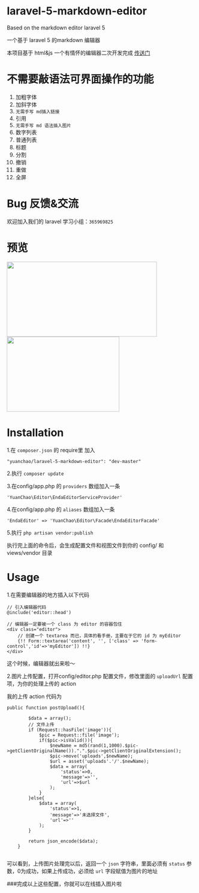 # laravel-5-markdown-editor
Based on the markdown editor laravel 5

一个基于 laravel 5 的markdown 编辑器

本项目基于 html&js 一个有情怀的编辑器二次开发完成 [传送门](https://github.com/Integ/BachEditor)

# 不需要敲语法可界面操作的功能
1. 加粗字体
2. 加斜字体
3. `无需手写 md插入链接`
4. 引用
5. `无需手写 md 语法插入图片`
6. 数字列表
7. 普通列表
8. 标题
9. 分割
10. 撤销
11. 重做
12. 全屏

# Bug 反馈&交流

欢迎加入我们的 laravel 学习小组：`365969825`

# 预览
<img src="http://www.phpcto.org/tmp/m1.jpg" width = "400" height = "200"  align=center />

<img src="http://www.phpcto.org/tmp/m2.jpg" width = "300" height = "200"  align=center />

# Installation

1.在 `composer.json` 的 require里 加入

```
"yuanchao/laravel-5-markdown-editor": "dev-master"
```
2.执行 `composer update`

3.在config/app.php 的 `providers` 数组加入一条

```
'YuanChao\Editor\EndaEditorServiceProvider'
```

4.在config/app.php 的 `aliases` 数组加入一条

```
'EndaEditor' => 'YuanChao\Editor\Facade\EndaEditorFacade'

```

5.执行 `php artisan vendor:publish`

执行完上面的命令后，会生成配置文件和视图文件到你的 config/ 和 views/vendor 目录

# Usage 

1.在需要编辑器的地方插入以下代码

```
// 引入编辑器代码
@include('editor::head')

// 编辑器一定要被一个 class 为 editor 的容器包住
<div class="editor">
	// 创建一个 textarea 而已，具体的看手册，主要在于它的 id 为 myEditor
	{!! Form::textarea('content', '', ['class' => 'form-control','id'=>'myEditor']) !!}
</div>

```

这个时候，编辑器就出来啦～

2.图片上传配置，打开config/editor.php 配置文件，修改里面的 `uploadUrl` 配置项，为你的处理上传的 action 

我的上传 action 代码为

```
public function postUpload(){

        $data = array();
        // 文件上传
        if (Request::hasFile('image')){
            $pic = Request::file('image');
            if($pic->isValid()){
                $newName = md5(rand(1,1000).$pic->getClientOriginalName()).".".$pic->getClientOriginalExtension();
                $pic->move('uploads',$newName);
                $url = asset('uploads'.'/'.$newName);
                $data = array(
                    'status'=>0,
                    'message'=>'',
                    'url'=>$url
                );
            }
        }else{
            $data = array(
                'status'=>1,
                'message'=>'未选择文件',
                'url'=>''
            );
        }

        return json_encode($data);
    }


```

可以看到，上传图片处理完以后，返回一个 `json` 字符串，里面必须有 `status` 参数，0为成功，如果上传成功，必须给 `url` 字段赋值为图片的地址

###完成以上这些配置，你就可以在线插入图片啦

